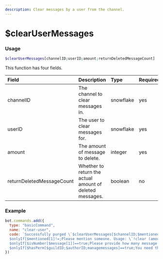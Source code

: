 ```yaml
---
description: Clear messages by a user from the channel.
---
```


# $clearUserMessages
### Usage
```php
$clearUserMessages[channelID;userID;amount;returnDeletedMessageCount]
```
This function has four fields.

| Field | Description | Type | Required |
| :--- | :--- | :--- | :--- |
| channelID | The channel to clear messages in. | snowflake | yes |
| userID | The user to clear messages for. | snowflake | yes |
| amount | The amount of message to delete. | integer | yes
| returnDeletedMessageCount | Whether to return the actual amount of deleted messages. | boolean | no |

### Example
```js
bot.commands.add({
  type: "basicCommand",
  name: "clear-user",
  code: `Successfully purged \`$clearUserMessages[$channelID;$mentioned[1];$message[1];yes]\` messages.
  $onlyIf[$mentioned[1]!=;Please mention someone. Usage: \`!clear (amount) (user)\`]
  $onlyIf[$isNumber[$message[1]]==true;Please provide how many message to clear. Usage: \`!clear (amount) (user)\`]
  $onlyIf[$hasPerm[$guildID;$authorID;managemessages]==true;You need the manage_messages permission to use that!]`
})
```

